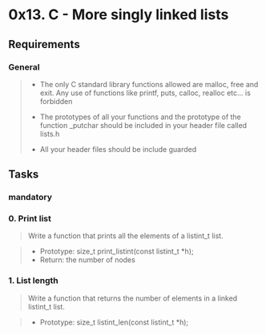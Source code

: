 # 0x13. C - More singly linked lists

## Requirements


### General

> - The only C standard library functions allowed are malloc, free and exit. Any use of functions like printf, puts, calloc, realloc etc… is forbidden
>
> - The prototypes of all your functions and the prototype of the function _putchar should be included in your header file called lists.h
>
> - All your header files should be include guarded


## Tasks

### mandatory

### 0. Print list

> Write a function that prints all the elements of a listint_t list.

> - Prototype: size_t print_listint(const listint_t *h);
> - Return: the number of nodes

### 1. List length

> Write a function that returns the number of elements in a linked listint_t list.

> - Prototype: size_t listint_len(const listint_t *h);

